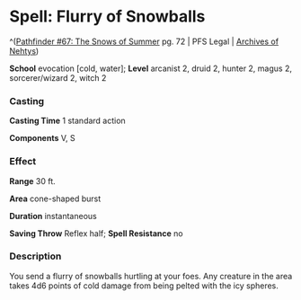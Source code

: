 # Spell: Flurry of Snowballs

^([Pathfinder #67: The Snows of Summer][ss-flurry-of-snowballs] pg. 72 | PFS Legal | [Archives of Nehtys][sn-flurry-of-snowballs])

**School** evocation [cold, water]; **Level** arcanist 2, druid 2, hunter 2, magus 2, sorcerer/wizard 2, witch 2

### Casting

**Casting Time** 1 standard action  

**Components** V, S

### Effect

**Range** 30 ft.  

**Area** cone-shaped burst  

**Duration** instantaneous  

**Saving Throw** Reflex half; **Spell Resistance** no

### Description

You send a flurry of snowballs hurtling at your foes. Any creature in the area takes 4d6 points of cold damage from being pelted with the icy spheres.

[ss-flurry-of-snowballs]: http://paizo.com/products/btpy8ubg
[sn-flurry-of-snowballs]: http://www.archivesofnethys.com/SpellDisplay.aspx?ItemName=Flurry%20of%20Snowballs